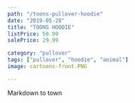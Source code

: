 ```yaml
---
path: "/toons-pullover-hoodie"
date: "2019-05-28"
title: "TOONS HOODIE"
listPrice: 59.99
salePrice: 29.99

category: "pullover"
tags: ["pullover", "hoodie", "animal"]
image: cartoons-front.PNG

---
```

Markdown to town